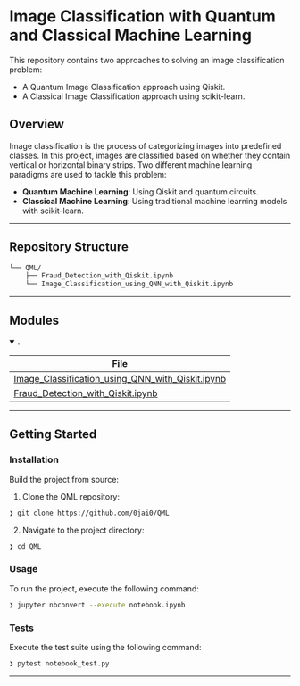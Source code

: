 # Image Classification with Quantum and Classical Machine Learning

This repository contains two approaches to solving an image classification problem:

- A Quantum Image Classification approach using Qiskit.
- A Classical Image Classification approach using scikit-learn.



##  Overview

Image classification is the process of categorizing images into predefined classes. In this project, images are classified based on whether they contain vertical or horizontal binary strips. Two different machine learning paradigms are used to tackle this problem:

- **Quantum Machine Learning**: Using Qiskit and quantum circuits.
- **Classical Machine Learning**: Using traditional machine learning models with scikit-learn.


---



##  Repository Structure

```sh
└── QML/
    ├── Fraud_Detection_with_Qiskit.ipynb
    └── Image_Classification_using_QNN_with_Qiskit.ipynb
```

---

##  Modules

<details open><summary>.</summary>

| File |
| --- |
| [Image_Classification_using_QNN_with_Qiskit.ipynb](https://github.com/0jai0/QML/blob/main/Image_Classification_using_QNN_with_Qiskit.ipynb) |
| [Fraud_Detection_with_Qiskit.ipynb](https://github.com/0jai0/QML/blob/main/Fraud_Detection_with_Qiskit.ipynb) | 

</details>

---

##  Getting Started


###  Installation

Build the project from source:

1. Clone the QML repository:
```sh
❯ git clone https://github.com/0jai0/QML
```

2. Navigate to the project directory:
```sh
❯ cd QML
```



###  Usage

To run the project, execute the following command:

```sh
❯ jupyter nbconvert --execute notebook.ipynb
```

###  Tests

Execute the test suite using the following command:

```sh
❯ pytest notebook_test.py
```

---



